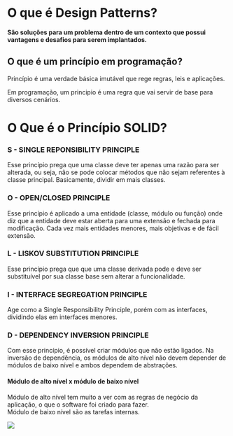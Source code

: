 <h1>O que é Design Patterns?</h1>
<p><b>São soluções para um problema dentro de um contexto que possui vantagens e desafios para serem implantados.</b></p>

<h2>O que é um princípio em programação?</h2>
<p>Princípio é uma verdade básica imutável que rege regras, leis e aplicações. 

Em programação, um principio é uma regra que vai servir de base para diversos cenários.</p>

<h1>O Que é o Princípio SOLID?</h1>

<h3>S - SINGLE REPONSIBILITY PRINCIPLE</h3>
<p>Esse princípio prega que uma classe deve ter apenas uma razão para ser alterada, ou seja, não se pode colocar métodos que não sejam referentes à classe principal. Basicamente, dividir em mais classes.</p>
<h3>O - OPEN/CLOSED PRINCIPLE</h3>
<p>Esse princípio é aplicado a uma entidade (classe, módulo ou função) onde diz que a entidade deve estar aberta para uma extensão e fechada para modificação. Cada vez mais entidades menores, mais objetivas e de fácil extensão.</p>
<h3>L - LISKOV SUBSTITUTION PRINCIPLE </h3>
<p>Esse princípio prega que que uma classe derivada pode e deve ser substituível por sua classe base sem alterar a funcionalidade.</p>
<h3>I - INTERFACE SEGREGATION PRINCIPLE </h3>
<p>Age como a Single Responsibility Principle, porém com as interfaces, dividindo elas em interfaces menores.</p>
<h3>D - DEPENDENCY INVERSION PRINCIPLE </h3>
<p>Com esse princípio, é possível criar módulos que não estão ligados. 
Na inversão de dependência, os módulos de alto nível não devem depender de módulos de baixo nível e ambos dependem de abstrações.</p>
<h4>Módulo de alto nível x módulo de baixo nível</h4>
<p>Módulo de alto nível tem muito a ver com as regras de negócio da aplicação, o que o software foi criado para fazer.
<br>Módulo de baixo nível são as tarefas internas.</p>

<img src="https://www.comerline.es/wp-content/uploads/2022/04/1XOMTPWTpDLypkp079p9XXg.png" />
